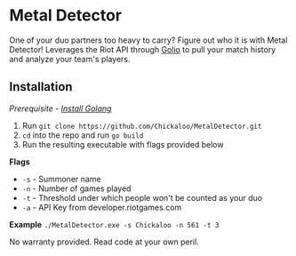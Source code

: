 # Metal Detector

One of your duo partners too heavy to carry? Figure out who it is with Metal Detector! Leverages the Riot API through [Golio](github.com/KnutZuidema/golio) to pull your match history and analyze your team's players.

## Installation

*Prerequisite - [Install Golang](https://go.dev/)*

1. Run `git clone https://github.com/Chickaloo/MetalDetector.git`
2. `cd` into the repo and run `go build`
3. Run the resulting executable with flags provided below

**Flags**

- `-s` - Summoner name
- `-n` - Number of games played
- `-t` - Threshold under which people won't be counted as your duo
- `-a` - API Key from developer.riotgames.com

**Example**
`./MetalDetector.exe -s Chickaloo -n 561 -t 3`

No warranty provided. Read code at your own peril.
